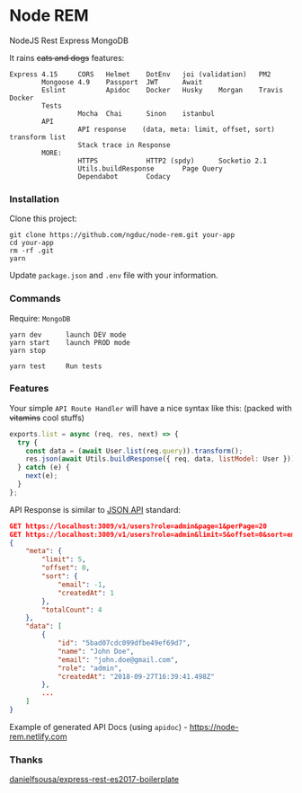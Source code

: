 # Node REM

NodeJS Rest Express MongoDB

It rains ~~cats and dogs~~ features:

```
Express 4.15     CORS   Helmet    DotEnv   joi (validation)   PM2
        Mongoose 4.9    Passport  JWT      Await
        Eslint          Apidoc    Docker   Husky    Morgan    Travis    Docker
        Tests
                 Mocha  Chai      Sinon    istanbul
        API
                 API response    (data, meta: limit, offset, sort)    transform list
                 Stack trace in Response
        MORE:
                 HTTPS            HTTP2 (spdy)      Socketio 2.1
                 Utils.buildResponse       Page Query
                 Dependabot       Codacy
```

### Installation

Clone this project:
```
git clone https://github.com/ngduc/node-rem.git your-app
cd your-app
rm -rf .git
yarn
```
Update `package.json` and `.env` file with your information.

### Commands

Require: `MongoDB`

```
yarn dev      launch DEV mode
yarn start    launch PROD mode
yarn stop

yarn test     Run tests
```

### Features

Your simple `API Route Handler` will have a nice syntax like this: (packed with ~~vitamins~~ cool stuffs)
```js
exports.list = async (req, res, next) => {
  try {
    const data = (await User.list(req.query)).transform();
    res.json(await Utils.buildResponse({ req, data, listModel: User }));
  } catch (e) {
    next(e);
  }
};
```

API Response is similar to [JSON API](http://jsonapi.org/examples/#pagination) standard:

```json
GET https://localhost:3009/v1/users?role=admin&page=1&perPage=20
GET https://localhost:3009/v1/users?role=admin&limit=5&offset=0&sort=email:desc,createdAt
{
    "meta": {
        "limit": 5,
        "offset": 0,
        "sort": {
            "email": -1,
            "createdAt": 1
        },
        "totalCount": 4
    },
    "data": [
        {
            "id": "5bad07cdc099dfbe49ef69d7",
            "name": "John Doe",
            "email": "john.doe@gmail.com",
            "role": "admin",
            "createdAt": "2018-09-27T16:39:41.498Z"
        },
        ...
    ]
}
```
Example of generated API Docs (using `apidoc`) - https://node-rem.netlify.com

### Thanks

[danielfsousa/express-rest-es2017-boilerplate](https://github.com/danielfsousa/express-rest-es2017-boilerplate)
